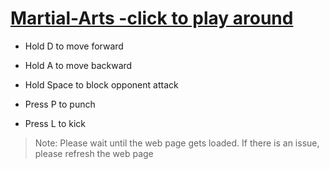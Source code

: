# [Martial-Arts -click to play around](https://karthick-sketch.github.io/Martial-Arts/)

* Hold D to move forward
* Hold A to move backward
* Hold Space to block opponent attack

* Press P to punch
* Press L to kick

> Note: Please wait until the web page gets loaded. If there is an issue, please refresh the web page
